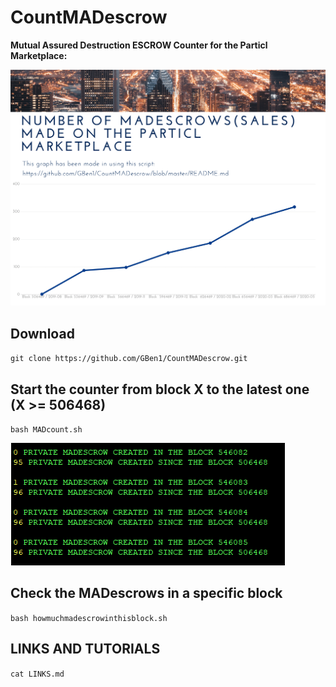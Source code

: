 # CountMADescrow

**Mutual Assured Destruction ESCROW Counter for the Particl Marketplace:**

![Screenshot](mad-1.png)





## Download

`git clone https://github.com/GBen1/CountMADescrow.git`

## Start the counter from block X to the latest one (X >= 506468)

`bash MADcount.sh`

![Screenshot](madcounter.png)

## Check the MADescrows in a specific block

 `bash howmuchmadescrowinthisblock.sh`
 
 ## LINKS AND TUTORIALS

`cat LINKS.md`
